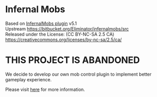 # Infernal Mobs
Based on [InfernalMobs plugin](https://www.spigotmc.org/resources/infernal-mobs.2156/) v5.1  
Upstream https://bitbucket.org/Eliminator/infernalmobs/src  
Released under the License: (CC BY-NC-SA 2.5 CA) https://creativecommons.org/licenses/by-nc-sa/2.5/ca/  

# THIS PROJECT IS ABANDONED

We decide to develop our own mob control plugin to implement better gameplay experience.

Please visit [here](https://github.com/NyaaCat/InfiniteInfernal) for more information.
